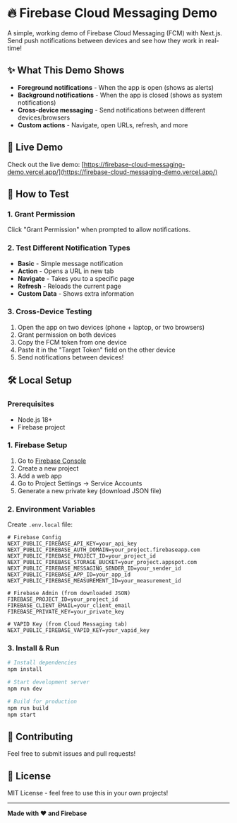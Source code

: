 # 🔥 Firebase Cloud Messaging Demo

A simple, working demo of Firebase Cloud Messaging (FCM) with Next.js. Send push notifications between devices and see how they work in real-time!

## ✨ What This Demo Shows

- **Foreground notifications** - When the app is open (shows as alerts)
- **Background notifications** - When the app is closed (shows as system notifications)
- **Cross-device messaging** - Send notifications between different devices/browsers
- **Custom actions** - Navigate, open URLs, refresh, and more

## 🚀 Live Demo

Check out the live demo: [https://firebase-cloud-messaging-demo.vercel.app/](https://firebase-cloud-messaging-demo.vercel.app/)

## 🎯 How to Test

### 1. **Grant Permission**

Click "Grant Permission" when prompted to allow notifications.

### 2. **Test Different Notification Types**

- **Basic** - Simple message notification
- **Action** - Opens a URL in new tab
- **Navigate** - Takes you to a specific page
- **Refresh** - Reloads the current page
- **Custom Data** - Shows extra information

### 3. **Cross-Device Testing**

1. Open the app on two devices (phone + laptop, or two browsers)
2. Grant permission on both devices
3. Copy the FCM token from one device
4. Paste it in the "Target Token" field on the other device
5. Send notifications between devices!

## 🛠️ Local Setup

### Prerequisites

- Node.js 18+
- Firebase project

### 1. **Firebase Setup**

1. Go to [Firebase Console](https://console.firebase.google.com)
2. Create a new project
3. Add a web app
4. Go to Project Settings → Service Accounts
5. Generate a new private key (download JSON file)

### 2. **Environment Variables**

Create `.env.local` file:

```env
# Firebase Config
NEXT_PUBLIC_FIREBASE_API_KEY=your_api_key
NEXT_PUBLIC_FIREBASE_AUTH_DOMAIN=your_project.firebaseapp.com
NEXT_PUBLIC_FIREBASE_PROJECT_ID=your_project_id
NEXT_PUBLIC_FIREBASE_STORAGE_BUCKET=your_project.appspot.com
NEXT_PUBLIC_FIREBASE_MESSAGING_SENDER_ID=your_sender_id
NEXT_PUBLIC_FIREBASE_APP_ID=your_app_id
NEXT_PUBLIC_FIREBASE_MEASUREMENT_ID=your_measurement_id

# Firebase Admin (from downloaded JSON)
FIREBASE_PROJECT_ID=your_project_id
FIREBASE_CLIENT_EMAIL=your_client_email
FIREBASE_PRIVATE_KEY=your_private_key

# VAPID Key (from Cloud Messaging tab)
NEXT_PUBLIC_FIREBASE_VAPID_KEY=your_vapid_key
```

### 3. **Install & Run**

```bash
# Install dependencies
npm install

# Start development server
npm run dev

# Build for production
npm run build
npm start
```

## 🤝 Contributing

Feel free to submit issues and pull requests!

## 📄 License

MIT License - feel free to use this in your own projects!

---

**Made with ❤️ and Firebase**
